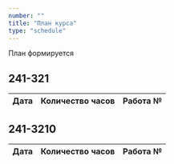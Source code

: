 ```yaml
---
number: ""
title: "План курса"
type: "schedule"
---
```


План формируется

## 241-321

| Дата | Количество часов | Работа № |
| ---- | ---------------- | -------- |

## 241-3210

| Дата | Количество часов | Работа № |
| ---- | ---------------- | -------- |
